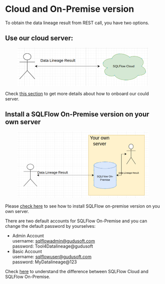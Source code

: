 # Cloud and On-Premise version

To obtain the data lineage result from REST call, you have two options.

## Use our cloud server:

<figure><img src="../../.gitbook/assets/222_20221203221711.png" alt=""><figcaption></figcaption></figure>

Check [this section](../../3.-api-docs/prerequisites.md#sqlflow-cloud-server) to get more details about how to onboard our could server.

## Install a SQLFlow On-Premise version on your own server

<figure><img src="../../.gitbook/assets/111_20221203221701.png" alt=""><figcaption></figcaption></figure>

Please [check here](../installation/) to see how to install SQLFlow on-premise version on you own server.&#x20;

There are two default accounts for SQLFlow On-Premise and you can change the default password by yourselves:

* Admin Account\
  username: [sqlflowadmin@gudusoft.com](mailto:sqlflowadmin@gudusoft.com)\
  password: Tool4Datalineage@gudusoft
* Basic Account\
  username: [sqlflowuser@gudusoft.com](mailto:sqlflowuser@gudusoft.com)\
  password: MyDatalineage@123&#x20;

Check [here](../../3.-api-docs/prerequisites.md#difference-between-using-sqlflow-cloud-server-and-sqlflow-on-premise-version) to understand the difference between SQLFlow Cloud and SQLFlow On-Premise.

